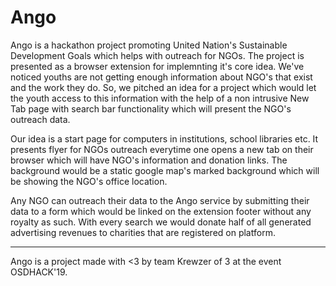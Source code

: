 # Ango
Ango is a hackathon project promoting United Nation's Sustainable Development Goals which helps with outreach for NGOs. The project is presented as a browser extension for implemnting it's core idea. We've noticed youths are not getting enough information about NGO's that exist and the work they do. So, we pitched an idea for a project which would let the youth access to this information with the help of a non intrusive New Tab page with search bar functionality which will present the NGO's outreach data.

Our idea is a start page for computers in institutions, school libraries etc. It presents flyer for NGOs outreach everytime one opens a new tab on their browser which will have NGO's information and donation links. The background would be a static google map's marked background which will be showing the NGO's office location.

Any NGO can outreach their data to the Ango service by submitting their data to a form which would be linked on the extension footer without any royalty as such. With every search we would donate half of all generated advertising revenues to charities that are registered on platform.


----------------

Ango is a project made with <3 by team Krewzer of 3 at the event OSDHACK'19.
